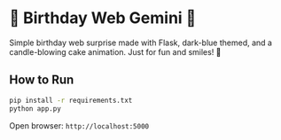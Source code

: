 # 🎂 Birthday Web Gemini 🎂

Simple birthday web surprise made with Flask, dark-blue themed, and a candle-blowing cake animation. Just for fun and smiles! 🖤

## How to Run

```bash
pip install -r requirements.txt
python app.py
```

Open browser: `http://localhost:5000`
